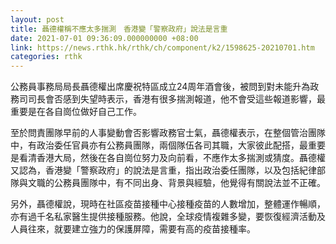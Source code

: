 ```yaml
---
layout: post
title: 聶德權稱不應太多揣測　香港變「警察政府」說法是言重
date: 2021-07-01 09:36:09.000000000 +08:00
link: https://news.rthk.hk/rthk/ch/component/k2/1598625-20210701.htm
categories: rthk
---
```


公務員事務局局長聶德權出席慶祝特區成立24周年酒會後，被問到對未能升為政務司司長會否感到失望時表示，香港有很多揣測報道，他不會受這些報道影響，最重要是在各自崗位做好自己工作。

至於問責團隊早前的人事變動會否影響政務官士氣，聶德權表示，在整個管治團隊中，有政治委任官員亦有公務員團隊，兩個隊伍各司其職，大家彼此配搭，最重要是看清香港大局，然後在各自崗位努力及向前看，不應作太多揣測或猜度。聶德權又認為，香港變「警察政府」的說法是言重，指出政治委任團隊，以及包括紀律部隊與文職的公務員團隊中，有不同出身、背景與經驗，他覺得有關說法並不正確。

另外，聶德權說，現時在社區疫苗接種中心接種疫苗的人數增加，整體運作暢順，亦有過千名私家醫生提供接種服務。他說，全球疫情複雜多變，要恢復經濟活動及人員往來，就要建立強力的保護屏障，需要有高的疫苗接種率。

